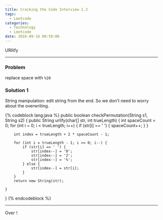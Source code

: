 ```yaml
---
title: Cracking the Code Interview 1.3
tags:
  - Leetcode
categories:
  - Technology
  - Leetcode
date: 2016-09-16 09:59:00
---
```

URIlify

<!-- more -->

***

### Problem
replace space with `%20`

### Solution 1
String manipulation: edit string from the end. So we don't need to worry about the overwriting.

{% codeblock lang:java  %}
public boolean checkPermutation(String s1, String s2) {
	public String urlify(char[] str, int trueLength) {
		int spaceCount = 0;
		for (int i = 0; i < trueLength; i++) {
			if (str[i] == ' ') {
				spaceCount++;
			}
		}

		int index = trueLength + 2 * spaceCount - 1;

		for (int i = trueLength - 1; i >= 0; i--) {
			if (str[i] == ' ') {
				str[index--] = '0';
				str[index--] = '2';
				str[index--] = '%';
			} else {
				str[index--] = str[i];
			}
		}
		return new String(str);

	}
}
{% endcodeblock %}



***

Over！
